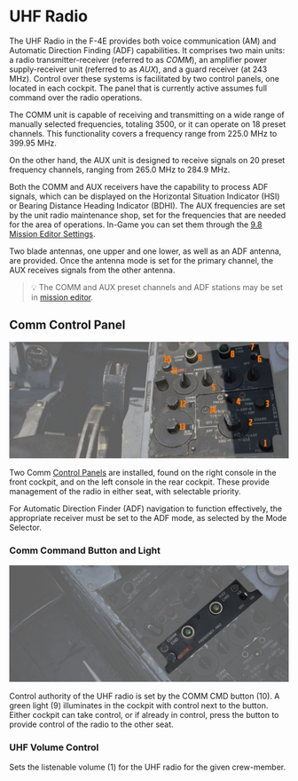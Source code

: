 # UHF Radio

The UHF Radio in the F-4E provides both voice communication (AM) and Automatic Direction
Finding (ADF) capabilities. It comprises two main units: a radio transmitter-receiver
(referred to as _COMM_), an amplifier power supply-receiver unit (referred to as _AUX_),
and a guard receiver (at 243 MHz).
Control over these systems is facilitated by two control panels, one located in each cockpit.
The panel that is currently active assumes full command over the radio operations.

The COMM unit is capable of receiving and transmitting on a wide range of manually
selected frequencies, totaling 3500, or it can operate on 18 preset channels. This
functionality covers a frequency range from 225.0 MHz to 399.95 MHz.

On the other hand,
the AUX unit is designed to receive signals on 20 preset frequency channels, ranging
from 265.0 MHz to 284.9 MHz.

Both the COMM and AUX receivers have the capability to
process ADF signals, which can be displayed on the Horizontal Situation Indicator (HSI)
or Bearing Distance Heading Indicator (BDHI). The AUX frequencies are set by the unit radio
maintenance shop, set for the frequencies that are needed for the area of operations. In-Game you
can set them through the [9.8 Mission Editor Settings](../../dcs/mission_editor.md).

Two blade antennas, one upper and one lower, as well as an ADF antenna, are provided.
Once the antenna mode is set for the primary channel, the AUX receives signals from the other
antenna.

> 💡 The COMM and AUX preset channels and ADF stations may be set in
> [mission editor](../../dcs/mission_editor.md#radio-options).

## Comm Control Panel

![pilot_uhf_control_panel](../../img/pilot_comm_control_panel.jpg)

Two Comm
[Control Panels](../../cockpit/pilot/right_console/front_section.md#communication-control-panel)
are installed, found on the right console in the front cockpit, and on the left console
in the rear cockpit. These provide management of the radio in either seat,
with selectable priority.

For Automatic Direction Finder (ADF) navigation to function effectively,
the appropriate receiver must be set to the ADF mode, as selected by the Mode Selector.

### Comm Command Button and Light

![pilot_uhf_command_and_light](../../img/pilot_uhf_comm_command.jpg)

Control authority of the UHF radio is set by the COMM CMD button (<num>10</num>). A green
light (<num>9</num>)
illuminates in the cockpit with control next to the button. Either cockpit can
take control, or if already in control, press the button to provide control of
the radio to the other seat.

### UHF Volume Control

Sets the listenable volume (<num>1</num>) for the UHF radio for the given crew-member.
